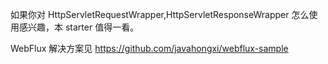 如果你对 HttpServletRequestWrapper,HttpServletResponseWrapper 怎么使用感兴趣，本 starter 值得一看。

WebFlux 解决方案见 https://github.com/javahongxi/webflux-sample